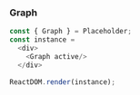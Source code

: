 
### Graph

<!--start-code-->
```js
const { Graph } = Placeholder;
const instance = 
  <div>
    <Graph active/>
  </div>
  
ReactDOM.render(instance);

```
<!--end-code-->
